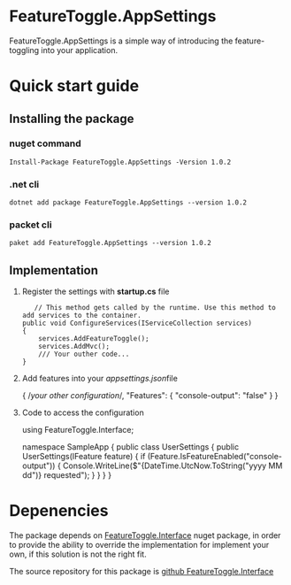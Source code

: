 # FeatureToggle.AppSettings

FeatureToggle.AppSettings is a simple way of introducing the feature-toggling into your application.

# Quick start guide

## Installing the package

### nuget command

    Install-Package FeatureToggle.AppSettings -Version 1.0.2

###  .net cli

    dotnet add package FeatureToggle.AppSettings --version 1.0.2
    
### packet cli

    paket add FeatureToggle.AppSettings --version 1.0.2

## Implementation

 1) Register the settings with **startup.cs** file

           // This method gets called by the runtime. Use this method to add services to the container.
        public void ConfigureServices(IServiceCollection services)
        {
            services.AddFeatureToggle();
            services.AddMvc();
            /// Your outher code...
        }

2) Add features into your *appsettings.json*file

    {
      /*your other configuration*/,
      "Features": {
        "console-output": "false"
      }
    }

3) Code to access the configuration


    using FeatureToggle.Interface;
    
    namespace SampleApp
    {
        public class UserSettings
        {
	        public UserSettings(IFeature feature)
            {
                if (Feature.IsFeatureEnabled("console-output"))
                {
                    Console.WriteLine($"{DateTime.UtcNow.ToString("yyyy MM dd")} requested");
                }
            }
       }
    }




# Depenencies
The package depends on [FeatureToggle.Interface](https://www.nuget.org/packages/FeatureToggle.Interface/)  nuget package, in order to provide the ability to override the implementation for implement your own, if this solution is not the right fit.

The source repository for this package is [github FeatureToggle.Interface ](https://github.com/cpoDesign/FeatureToggle.Interface)

